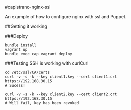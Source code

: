 #capistrano-nginx-ssl

An example of how to configure nginx with ssl and Puppet.

##Getting it working

###Deploy

```
bundle install
vagrant up
bundle exec cap vagrant deploy
```

###Testing SSH is working with curlCurl


```
cd /etc/ssl/CA/certs
curl -v -s -k --key client1.key --cert client1.crt https://192.168.30.15
# Sucess!

curl -v -s -k --key client2.key --cert client2.crt https://192.168.30.15
# Will fail, key has been revoked
```
